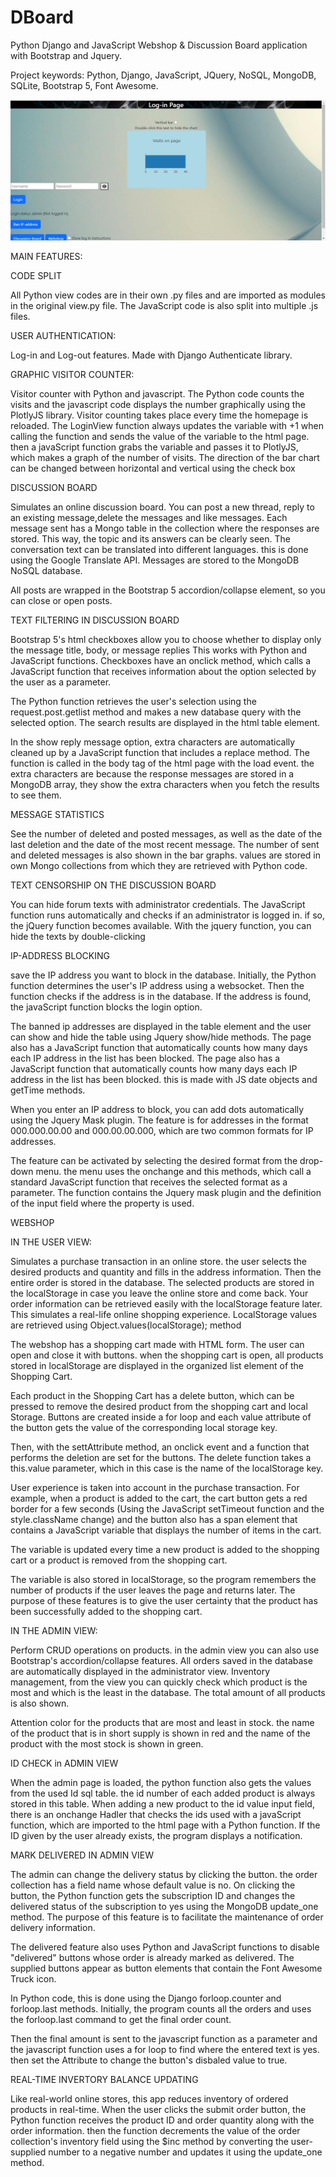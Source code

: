 # DBoard
Python Django and JavaScript Webshop & Discussion Board application with Bootstrap and Jquery.

Project keywords: Python, Django, JavaScript, JQuery, NoSQL, MongoDB, SQLite, Bootstrap 5, Font Awesome.

![alt text](DBoard.png)

MAIN FEATURES:

CODE SPLIT 

All Python view codes are in their own .py files and are imported as modules in the original view.py file. The JavaScript code is also split into multiple .js files.

USER AUTHENTICATION:

Log-in and Log-out features. Made with Django Authenticate library.

GRAPHIC VISITOR COUNTER:

Visitor counter with Python and javascript. The Python code counts the visits and the javascript code displays the number graphically using the PlotlyJS library. Visitor counting takes place every time the homepage is reloaded. The LoginView function always updates the variable with +1 when calling the function and sends the value of the variable to the html page. then a javaScript function grabs the variable and passes it to PlotlyJS, which makes a graph of the number of visits.
The direction of the bar chart can be changed between horizontal and vertical using the check box

DISCUSSION BOARD

Simulates an online discussion board. You can post a new thread, reply to an existing message,delete the messages and like messages. Each message sent has a Mongo table in the collection where the responses are stored. This way, the topic and its answers can be clearly seen.
The conversation text can be translated into different languages. this is done using the Google Translate API. Messages are stored to the MongoDB NoSQL database.

All posts are wrapped in the Bootstrap 5 accordion/collapse element, so you can close or open posts.

TEXT FILTERING IN DISCUSSION BOARD

Bootstrap 5's html checkboxes allow you to choose whether to display only the message title, body, or message replies This works with Python and JavaScript functions. 
Checkboxes have an onclick method, which calls a JavaScript function that receives information about the option selected by the user as a parameter.

The Python function retrieves the user's selection using the request.post.getlist method and makes a new database query with the selected option. The search results are displayed in the html table element.


In the show reply message option, extra characters are automatically cleaned up by a JavaScript function that includes a replace method. The function is called in the body tag of the html page with the load event.
the extra characters are because the response messages are stored in a MongoDB array, they show the extra characters when you fetch the results to see them.

MESSAGE STATISTICS

See the number of deleted and posted messages, as well as the date of the last deletion and the date of the most recent message. The number of sent and deleted messages is also shown in the bar graphs.
values ​​are stored in own Mongo collections from which they are retrieved with Python code.

TEXT CENSORSHIP ON THE DISCUSSION BOARD

You can hide forum texts with administrator credentials. The JavaScript function runs automatically and checks if an administrator is logged in. if so, the jQuery function becomes available. With the jquery function, you can hide the texts by double-clicking

IP-ADDRESS BLOCKING

save the IP address you want to block in the database. Initially, the Python function determines the user's IP address using a websocket. Then the function checks if the address is in the database. If the address is found, the javaScript function blocks the login option.

The banned ip addresses are displayed in the table element and the user can show and hide the table using Jquery show/hide methods. The page also has a JavaScript function that automatically counts how many days each IP address in the list has been blocked. The page also has a JavaScript function that automatically counts how many days each IP address in the list has been blocked. this is made with JS date objects and getTime methods.

When you enter an IP address to block, you can add dots automatically using the Jquery Mask plugin.
The feature is for addresses in the format 000.000.00.00 and 000.00.00.000, which are two common formats for IP addresses.

The feature can be activated by selecting the desired format from the drop-down menu. 
the menu uses the onchange and this methods, which call a standard JavaScript function that receives the selected format as a parameter. The function contains the Jquery mask plugin and the definition of the input field where the property is used.

WEBSHOP

IN THE USER VIEW:

Simulates a purchase transaction in an online store. the user selects the desired products and quantity and fills in the address information. Then the entire order is stored in the database.
The selected products are stored in the localStorage in case you leave the online store and come back. Your order information can be retrieved easily with the localStorage feature later. This simulates a real-life online shopping experience. LocalStorage values ​​are retrieved using Object.values(localStorage); method

The webshop has a shopping cart made with HTML form. The user can open and close it with buttons. when the shopping cart is open, all products stored in localStorage are displayed in the organized list element of the Shopping Cart.

Each product in the Shopping Cart has a delete button, which can be pressed to remove the desired product from the shopping cart and local Storage. Buttons are created inside a for loop and each value attribute of the button gets the value of the corresponding local storage key.

Then, with the settAttribute method, an onclick event and a function that performs the deletion are set for the buttons. The delete function takes a this.value parameter, which in this case is the name of the localStorage key.

User experience is taken into account in the purchase transaction.
For example, when a product is added to the cart, the cart button gets a red border for a few seconds (Using the JavaScript setTimeout function and the style.className change) and the button also has a span element that contains a JavaScript variable that displays the number of items in the cart.

The variable is updated every time a new product is added to the shopping cart or a product is removed from the shopping cart.

The variable is also stored in localStorage, so the program remembers the number of products if the user leaves the page and returns later.
The purpose of these features is to give the user certainty that the product has been successfully added to the shopping cart.


IN THE ADMIN VIEW:

Perform CRUD operations on products. in the admin view you can also use Bootstrap's accordion/collapse features. All orders saved in the database are automatically displayed in the administrator view.
Inventory management, from the view you can quickly check which product is the most and which is the least in the database. The total amount of all products is also shown.

Attention color for the products that are most and least in stock.
the name of the product that is in short supply is shown in red and the name of the product with the most stock is shown in green.

ID CHECK in ADMIN VIEW

When the admin page is loaded, the python function also gets the values ​​from the used Id sql table. the id number of each added product is always stored in this table. When adding a new product to the id value input field, there is an onchange Hadler that checks the ids used with a javaScript function, which are imported to the html page with a Python function. If the ID given by the user already exists, the program displays a notification.

MARK DELIVERED IN ADMIN VIEW

The admin can change the delivery status by clicking the button. the order collection has a field name whose default value is no. On clicking the button, the Python function gets the subscription ID and changes the delivered status of the subscription to yes using the MongoDB update_one method.
The purpose of this feature is to facilitate the maintenance of order delivery information.

The delivered feature also uses Python and JavaScript functions to disable "delivered" buttons whose order is already marked as delivered. The supplied buttons appear as button elements that contain the Font Awesome Truck icon.

In Python code, this is done using the Django forloop.counter and forloop.last methods.
Initially, the program counts all the orders and uses the forloop.last command to get the final order count. 

Then the final amount is sent to the javascript function as a parameter and the javascript function uses a for loop to find where the entered text is yes. then set the Attribute to change the button's disbaled value to true.

REAL-TIME INVERTORY BALANCE UPDATING

Like real-world online stores, this app reduces inventory of ordered products in real-time.
When the user clicks the submit order button, the Python function receives the product ID and order quantity along with the order information. then the function decrements the value of the order collection's inventory field using the $inc method by converting the user-supplied number to a negative number and updates it using the update_one method.



